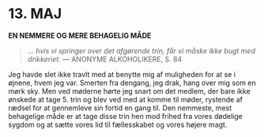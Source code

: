 # 13. MAJ

**EN NEMMERE OG MERE BEHAGELIG MÅDE**

> *… hvis vi springer over det afgørende trin, får vi måske ikke bugt med drikkeriet.*
> — ANONYME ALKOHOLIKERE, S. 84

Jeg havde slet ikke travlt med at benytte mig af muligheden for at se i øjnene, hvem jeg var. Smerten fra dengang, jeg drak, hang over mig som en mørk sky. Men ved møderne hørte jeg snart om det medlem, der bare ikke ønskede at tage 5. trin og blev ved med at komme til møder, rystende af rædsel for at gennemleve sin fortid en gang til. Den nemmeste, mest behagelige måde er at tage disse trin hen mod frihed fra vores dødelige sygdom og at sætte vores lid til fællesskabet og vores højere magt.
